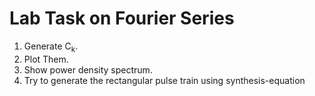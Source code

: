 # Lab Task on Fourier Series

1. Generate C<sub>k</sub>.
2. Plot Them.
3. Show power density spectrum.
4. Try to generate the rectangular pulse train using synthesis-equation
